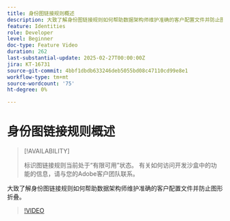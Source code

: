 ```yaml
---
title: 身份图链接规则概述
description: 大致了解身份图链接规则如何帮助数据架构师维护准确的客户配置文件并防止图形折叠。
feature: Identities
role: Developer
level: Beginner
doc-type: Feature Video
duration: 262
last-substantial-update: 2025-02-27T00:00:00Z
jira: KT-16731
source-git-commit: 4bbf1dbdb633246deb5055bd08c47110cd99e8e1
workflow-type: tm+mt
source-wordcount: '75'
ht-degree: 0%

---
```



# 身份图链接规则概述

>[!AVAILABILITY]
>
>标识图链接规则当前处于“有限可用”状态。 有关如何访问开发沙盒中的功能的信息，请与您的Adobe客户团队联系。

大致了解身份图链接规则如何帮助数据架构师维护准确的客户配置文件并防止图形折叠。

>[!VIDEO](https://video.tv.adobe.com/v/3448250/?learn=on&enablevpops)
